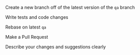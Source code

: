 Create a new branch off of the latest version of the `qa` branch

Write tests and code changes

Rebase on latest `qa`

Make a Pull Request

Describe your changes and suggestions clearly
